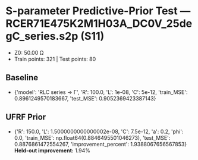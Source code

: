 # S-parameter Predictive-Prior Test — RCER71E475K2M1H03A_DC0V_25degC_series.s2p (S11)
- Z0: 50.00 Ω
- Train points: 321  |  Test points: 80

## Baseline
- {'model': 'RLC series -> Γ', 'R': 100.0, 'L': 1e-08, 'C': 5e-12, 'train_MSE': 0.8961249570183667, 'test_MSE': 0.9052369423387143}

## UFRF Prior
- {'R': 150.0, 'L': 1.5000000000000002e-08, 'C': 7.5e-12, 'a': 0.2, 'phi': 0.0, 'train_MSE': np.float64(0.8846495501046273), 'test_MSE': 0.8876861472554267, 'improvement_percent': 1.9388067656567853}
**Held-out improvement:** 1.94%